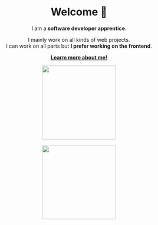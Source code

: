 <div align=center>
  <h1>Welcome 👋</h1>

  I am a **software developer apprentice**.

  I mainly work on all kinds of web projects.  \
  I can work on all parts but **I prefer working on the frontend**.

  **[Learm more about me!](https://derveydylan.github.io/)**
  
  <a href="https://github.com/anuraghazra/github-readme-stats">
    <img height=200 align=center src="https://github-readme-stats.vercel.app/api?username=derveydylan&show_icons=true&theme=holi&icon_color=e9aa16"
  </a>
    
  <br />
  <br />
  
  <a href="https://github.com/anuraghazra/github-readme-stats">
    <img height=200 align=center src="https://github-readme-stats.vercel.app/api/top-langs/?username=derveydylan&theme=holi&layout=compact"
  </a>
</div>
